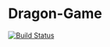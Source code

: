 # Dragon-Game

[![Build Status](https://travis-ci.org/unbeatable-101/Dragon-Game.svg?branch=main)](https://travis-ci.org/unbeatable-101/Dragon-Game)
